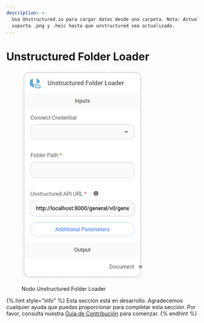 ```yaml
---
description: >-
  Usa Unstructured.io para cargar datos desde una carpeta. Nota: Actualmente no
  soporta .png y .heic hasta que unstructured sea actualizado.
---
```


# Unstructured Folder Loader

<figure><img src="../../../../.gitbook/assets/image (101).png" alt="" width="320"><figcaption><p>Nodo Unstructured Folder Loader</p></figcaption></figure>

{% hint style="info" %}
Esta sección está en desarrollo. Agradecemos cualquier ayuda que puedas proporcionar para completar esta sección. Por favor, consulta nuestra [Guía de Contribución](../../../../contributing/) para comenzar.
{% endhint %}
